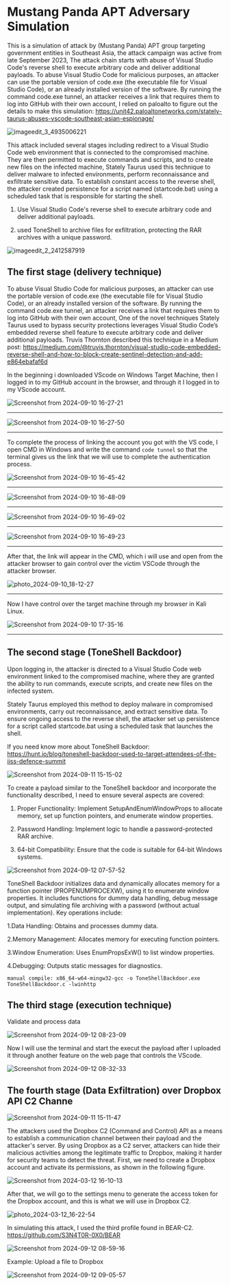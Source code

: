 # Mustang Panda APT Adversary Simulation

This is a simulation of attack by (Mustang Panda) APT group targeting government entities in Southeast Asia, the attack campaign was active from late September 2023, The attack chain starts with abuse of Visual Studio Code's reverse shell to execute arbitrary code and deliver additional payloads. To abuse Visual Studio Code for malicious purposes, an attacker can use the portable version of code.exe (the executable file for Visual Studio Code), or an already installed version of the software. By running the command code.exe tunnel, an attacker receives a link that requires them to log into GitHub with their own account, I relied on paloalto to figure out the details to make this simulation: https://unit42.paloaltonetworks.com/stately-taurus-abuses-vscode-southeast-asian-espionage/

![imageedit_3_4935006221](https://github.com/user-attachments/assets/8769d80f-3ddd-43d3-a6ff-9171af4e6acc)

This attack included several stages including redirect to a Visual Studio Code web environment that is connected to the compromised machine. They are then permitted to execute commands and scripts, and to create new files on the infected machine, Stately Taurus used this technique to deliver malware to infected environments, perform reconnaissance and exfiltrate sensitive data. To establish constant access to the reverse shell, the attacker created persistence for a script named (startcode.bat) using a scheduled task that is responsible for starting the shell.

1. Use Visual Studio Code's reverse shell to execute arbitrary code and deliver additional payloads.

2. used ToneShell to archive files for exfiltration, protecting the RAR archives with a unique password.

![imageedit_2_2412587919](https://github.com/user-attachments/assets/ccc11e78-40c9-4573-bb3f-1854e0058a0d)

## The first stage (delivery technique)

To abuse Visual Studio Code for malicious purposes, an attacker can use the portable version of code.exe (the executable file for Visual Studio Code), or an already installed version of the software. By running the command code.exe tunnel, an attacker receives a link that requires them to log into GitHub with their own account, One of the novel techniques Stately Taurus used to bypass security protections leverages Visual Studio Code’s embedded reverse shell feature to execute arbitrary code and deliver additional payloads. Truvis Thornton described this technique in a Medium post: https://medium.com/@truvis.thornton/visual-studio-code-embedded-reverse-shell-and-how-to-block-create-sentinel-detection-and-add-e864ebafaf6d

In the beginning i downloaded VScode on Windows Target Machine, then I logged in to my GitHub account in the browser, and through it I logged in to my VScode account.


![Screenshot from 2024-09-10 16-27-21](https://github.com/user-attachments/assets/4bb7cb38-9773-4440-85c6-e7d1a4aa8773)

_______________________________________________________________________________________________________________________

![Screenshot from 2024-09-10 16-27-50](https://github.com/user-attachments/assets/f691cecf-c1c5-4404-af2a-c89589c585db)

_______________________________________________________________________________________________________________________

To complete the process of linking the account you got with the VS code, I open CMD in Windows and write the command `code tunnel` so that the terminal gives us the link that we will use to complete the authentication process.

![Screenshot from 2024-09-10 16-45-42](https://github.com/user-attachments/assets/baaa7152-4263-4b4f-9e7e-694f2a42f52d)

_______________________________________________________________________________________________________________________


![Screenshot from 2024-09-10 16-48-09](https://github.com/user-attachments/assets/c7e2aeeb-762d-41dc-9363-21c9795d10ce)

_______________________________________________________________________________________________________________________



![Screenshot from 2024-09-10 16-49-02](https://github.com/user-attachments/assets/81e59367-3331-4ef0-b68b-abaa2e03695c)

_______________________________________________________________________________________________________________________


![Screenshot from 2024-09-10 16-49-23](https://github.com/user-attachments/assets/4e2fb722-876b-4585-974c-067615a8fc98)


_______________________________________________________________________________________________________________________

After that, the link will appear in the CMD, which i will use and open from the attacker browser to gain control over the victim VSCode through the attacker browser.

![photo_2024-09-10_18-12-27](https://github.com/user-attachments/assets/2a7236ba-bf11-4d56-b71a-346c509f165d)


_______________________________________________________________________________________________________________________

Now I have control over the target machine through my browser in Kali Linux.

![Screenshot from 2024-09-10 17-35-16](https://github.com/user-attachments/assets/c87e61d8-fbe6-4ef7-8b29-606aab7432fe)


_______________________________________________________________________________________________________________________

## The second stage (ToneShell Backdoor)

Upon logging in, the attacker is directed to a Visual Studio Code web environment linked to the compromised machine, where they are granted the ability to run commands, execute scripts, and create new files on the infected system.

Stately Taurus employed this method to deploy malware in compromised environments, carry out reconnaissance, and extract sensitive data. To ensure ongoing access to the reverse shell, the attacker set up persistence for a script called startcode.bat using a scheduled task that launches the shell.

If you need know more about ToneShell Backdoor: https://hunt.io/blog/toneshell-backdoor-used-to-target-attendees-of-the-iiss-defence-summit

![Screenshot from 2024-09-11 15-15-02](https://github.com/user-attachments/assets/c9b60539-4828-4eeb-9ea4-d319d746886b)


To create a payload similar to the ToneShell backdoor and incorporate the functionality described, I need to ensure several aspects are covered:

1. Proper Functionality: Implement SetupAndEnumWindowProps to allocate memory, set up function pointers, and enumerate window properties.

2. Password Handling: Implement logic to handle a password-protected RAR archive.

3. 64-bit Compatibility: Ensure that the code is suitable for 64-bit Windows systems.


![Screenshot from 2024-09-12 07-57-52](https://github.com/user-attachments/assets/61290a5f-ce8a-4878-b6a7-8d8e6131f558)

ToneShell Backdoor initializes data and dynamically allocates memory for a function pointer (PROPENUMPROCEXW), using it to enumerate window properties. It includes functions for dummy data handling, debug message output, and simulating file archiving with a password (without actual implementation). Key operations include:

  1.Data Handling: Obtains and processes dummy data.
  
  2.Memory Management: Allocates memory for executing function pointers.
  
  3.Window Enumeration: Uses EnumPropsExW() to list window properties.
  
  4.Debugging: Outputs static messages for diagnostics.

    manual compile: x86_64-w64-mingw32-gcc -o ToneShellBackdoor.exe ToneShellBackdoor.c -lwinhttp
    

## The third stage (execution technique)

Validate and process data

![Screenshot from 2024-09-12 08-23-09](https://github.com/user-attachments/assets/94004d84-3beb-4b9b-84f8-52562862de81)

Now I will use the terminal and start the execut the payload after I uploaded it through another feature on the web page that controls the VScode.

![Screenshot from 2024-09-12 08-32-33](https://github.com/user-attachments/assets/66eebaf2-2ff1-4aaa-afe3-af5654e9f5d6)

## The fourth stage (Data Exfiltration) over Dropbox API C2 Channe

![Screenshot from 2024-09-11 15-11-47](https://github.com/user-attachments/assets/04ddd7d4-444d-45aa-b3d8-5e08a21a50f1)


The attackers used the Dropbox C2 (Command and Control) API as a means to establish a communication channel between their payload and the attacker's server. By using Dropbox as a C2 server, attackers can hide their malicious activities among the legitimate traffic to Dropbox, making it harder for security teams to detect the threat.
First, we need to create a Dropbox account and activate its permissions, as shown in the following figure.

![Screenshot from 2024-03-12 16-10-13](https://github.com/S3N4T0R-0X0/APT29-Adversary-Simulation/assets/121706460/518a643a-f8bc-455c-acdd-a6ed6fe8735a)


After that, we will go to the settings menu to generate the access token for the Dropbox account, and this is what we will use in Dropbox C2.

![photo_2024-03-12_16-22-54](https://github.com/S3N4T0R-0X0/APT29-Adversary-Simulation/assets/121706460/00e41c7e-b2ac-4805-b1a9-77d00671ebf8)

In simulating this attack, I used the third profile found in BEAR-C2. https://github.com/S3N4T0R-0X0/BEAR

![Screenshot from 2024-09-12 08-59-16](https://github.com/user-attachments/assets/fd3b2a65-8fc5-4d6b-98cd-6767cc04e56f)

Example: Upload a file to Dropbox

![Screenshot from 2024-09-12 09-05-57](https://github.com/user-attachments/assets/0cdd6f8f-4d65-41f3-a878-03d77becdd67)
